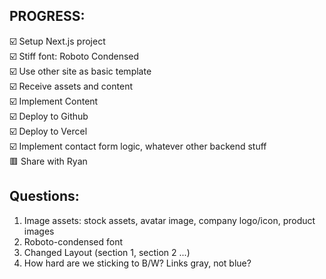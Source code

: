 ## PROGRESS:  
☑️ Setup Next.js project  
☑️ Stiff font: Roboto Condensed  
☑️ Use other site as basic template  
☑️ Receive assets and content  
☑️ Implement Content  
☑️ Deploy to Github  
☑️ Deploy to Vercel  
☑️ Implement contact form logic, whatever other backend stuff  
🟥 Share with Ryan  


## Questions:
1. Image assets: stock assets, avatar image, company logo/icon, product images  
2. Roboto-condensed font  
3. Changed Layout (section 1, section 2 ...)  
4. How hard are we sticking to B/W? Links gray, not blue?  
